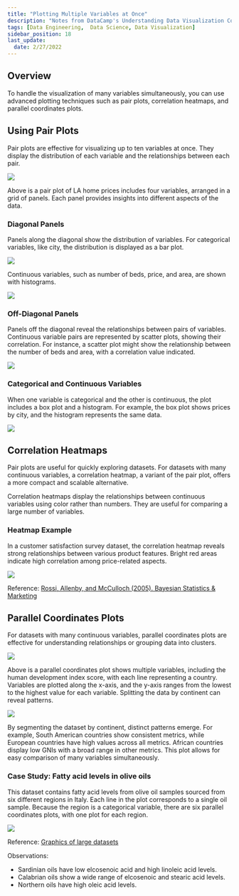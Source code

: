 ```yaml
---
title: "Plotting Multiple Variables at Once"
description: "Notes from DataCamp's Understanding Data Visualization Course"
tags: [Data Engineering,  Data Science, Data Visualization]
sidebar_position: 18
last_update:
  date: 2/27/2022
---
```



## Overview

To handle the visualization of many variables simultaneously, you can use advanced plotting techniques such as pair plots, correlation heatmaps, and parallel coordinates plots.

## Using Pair Plots

Pair plots are effective for visualizing up to ten variables at once. They display the distribution of each variable and the relationships between each pair.

<div class='img-center'>

![](/img/docs/pair-plots-la-home-pricesss.png)

</div>

Above is a pair plot of LA home prices includes four variables, arranged in a grid of panels. Each panel provides insights into different aspects of the data.

### Diagonal Panels

Panels along the diagonal show the distribution of variables. For categorical variables, like city, the distribution is displayed as a bar plot. 

<div class='img-center'>

![](/img/docs/pair-plots-la-home-pricesss-diagonal-panels.png)

</div>

Continuous variables, such as number of beds, price, and area, are shown with histograms.

<div class='img-center'>

![](/img/docs/pair-plots-la-home-pricesss-non-diagonal-panels.png)

</div>


### Off-Diagonal Panels

Panels off the diagonal reveal the relationships between pairs of variables. Continuous variable pairs are represented by scatter plots, showing their correlation. For instance, a scatter plot might show the relationship between the number of beds and area, with a correlation value indicated.

<div class='img-center'>

![](/img/docs/pair-plots-la-home-pricesss-off-diagonalll.png)

</div>

### Categorical and Continuous Variables

When one variable is categorical and the other is continuous, the plot includes a box plot and a histogram. For example, the box plot shows prices by city, and the histogram represents the same data.

<div class='img-center'>

![](/img/docs/pair-plots-la-home-pricesss-categ-continuous-varssss.png)

</div>

## Correlation Heatmaps

Pair plots are useful for quickly exploring datasets. For datasets with many continuous variables, a correlation heatmap, a variant of the pair plot, offers a more compact and scalable alternative.

Correlation heatmaps display the relationships between continuous variables using color rather than numbers. They are useful for comparing a large number of variables.

### Heatmap Example

In a customer satisfaction survey dataset, the correlation heatmap reveals strong relationships between various product features. Bright red areas indicate high correlation among price-related aspects.

<div class='img-center'>

![](/img/docs/heat-mapppp-cust-satisfaction-survey-dataset.png)

</div>

Reference: [Rossi, Allenby, and McCulloch (2005). Bayesian Statistics & Marketing](https://onlinelibrary.wiley.com/doi/book/10.1002/0470863692)


## Parallel Coordinates Plots

For datasets with many continuous variables, parallel coordinates plots are effective for understanding relationships or grouping data into clusters.

<div class='img-center'>

![](/img/docs/parallel-coordinates-plot-examplesssse.png)

</div>

Above is a parallel coordinates plot shows multiple variables, including the human development index score, with each line representing a country. Variables are plotted along the x-axis, and the y-axis ranges from the lowest to the highest value for each variable. Splitting the data by continent can reveal patterns.

<div class='img-center'>

![](/img/docs/parallel-coordinates-plot-splittingggg.png)

</div>

By segmenting the dataset by continent, distinct patterns emerge. For example, South American countries show consistent metrics, while European countries have high values across all metrics. African countries display low GNIs with a broad range in other metrics. This plot allows for easy comparison of many variables simultaneously.


### Case Study: Fatty acid levels in olive oils

This dataset contains fatty acid levels from olive oil samples sourced from six different regions in Italy. Each line in the plot corresponds to a single oil sample. Because the region is a categorical variable, there are six parallel coordinates plots, with one plot for each region.

<div class='img-center'>

![](/img/docs/case-study-fatty-acids-olive-oils-italyyyy.png)

</div>

Reference: [Graphics of large datasets](https://www.springer.com/gp/book/9780387329062)

Observations:

- Sardinian oils have low elcosenoic acid and high linoleic acid levels.
- Calabrian oils show a wide range of elcosenoic and stearic acid levels.
- Northern oils have high oleic acid levels.